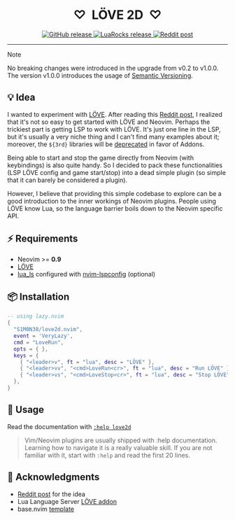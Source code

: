 <h1 align="center">♡&nbsp;&nbsp;LÖVE 2D&nbsp;&nbsp;♡</h1>

<p align="center">
  <a href="https://github.com/S1M0N38/love2d.nvim/releases">
    <img alt="GitHub release" src="https://img.shields.io/github/v/release/S1M0N38/love2d.nvim?style=for-the-badge"/>
  </a>
  <a href="https://luarocks.org/modules/S1M0N38/love2d.nvim">
    <img alt="LuaRocks release" src="https://img.shields.io/luarocks/v/S1M0N38/love2d.nvim?style=for-the-badge&color=5d2fbf"/>
  </a>
  <a href="https://www.reddit.com/r/neovim/comments/1aol6nt/love2dnvim">
    <img alt="Reddit post" src="https://img.shields.io/badge/post-reddit?style=for-the-badge&label=Reddit&color=FF5700"/>
  </a>
</p>

---

> [!NOTE]
> No breaking changes were introduced in the upgrade from v0.2 to v1.0.0. The version v1.0.0 introduces the usage of [Semantic Versioning](https://semver.org/).

## 💡 Idea

I wanted to experiment with [LÖVE](https://love2d.org/). After reading this [Reddit post](https://www.reddit.com/r/neovim/comments/1727alu/anyone_actively_using_love2d_with_neovim_and), I realized that it's not so easy to get started with LÖVE and Neovim. Perhaps the trickiest part is getting LSP to work with LÖVE. It's just one line in the LSP, but it's usually a very niche thing and I can't find many examples about it; moreover, the `${3rd}` libraries will be [deprecated](https://github.com/LuaLS/lua-language-server/discussions/1950#discussion-4900461) in favor of Addons.

Being able to start and stop the game directly from Neovim (with keybindings) is also quite handy. So I decided to pack these functionalities (LSP LÖVE config and game start/stop) into a dead simple plugin (so simple that it can barely be considered a plugin).

However, I believe that providing this simple codebase to explore can be a good introduction to the inner workings of Neovim plugins. People using LÖVE know Lua, so the language barrier boils down to the Neovim specific API.

## ⚡️ Requirements

- Neovim >= **0.9**
- [LÖVE](https://www.love2d.org/)
- [lua_ls](https://luals.github.io/) configured with [nvim-lspconfig](https://github.com/neovim/nvim-lspconfig) (optional)

## 📦 Installation

```lua
-- using lazy.nvim
{
  "S1M0N38/love2d.nvim",
  event = 'VeryLazy',
  cmd = "LoveRun",
  opts = { },
  keys = {
    { "<leader>v", ft = "lua", desc = "LÖVE" },
    { "<leader>vv", "<cmd>LoveRun<cr>", ft = "lua", desc = "Run LÖVE" },
    { "<leader>vs", "<cmd>LoveStop<cr>", ft = "lua", desc = "Stop LÖVE" },
  },
}
```

## 🚀 Usage

Read the documentation with [`:help love2d`](https://github.com/S1M0N38/love2d.nvim/blob/main/doc/love2d.txt)

> Vim/Neovim plugins are usually shipped with :help documentation. Learning how to navigate it is a really valuable skill. If you are not familiar with it, start with `:help` and read the first 20 lines.

## 🙏 Acknowledgments

- [Reddit post](https://www.reddit.com/r/neovim/comments/1727alu/anyone_actively_using_love2d_with_neovim_and) for the idea
- Lua Language Server [LÖVE addon](https://github.com/LuaCATS/love2d)
- base.nvim [template](https://github.com/S1M0N38/my-awesome-plugin.nvim)
